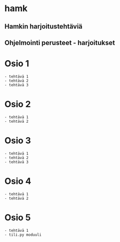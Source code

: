 # hamk
## Hamkin harjoitustehtäviä

## Ohjelmointi perusteet - harjoitukset
# Osio 1
    - tehtävä 1
    - tehtävä 2
    - tehtävä 3
# Osio 2
    - tehtävä 1
    - tehtävä 2
# Osio 3
    - tehtävä 1
    - tehtävä 2
    - tehtävä 3
# Osio 4
    - tehtävä 1
    - tehtävä 2
# Osio 5
    - tehtävä 1
    - tili.py moduuli